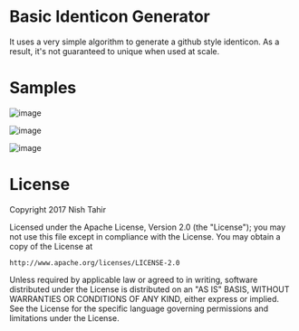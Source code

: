 # Basic Identicon Generator

It uses a very simple algorithm to generate a github style identicon.
As a result, it's not guaranteed to unique when used at scale.

# Samples

![image](https://user-images.githubusercontent.com/2018617/29999916-41242160-9027-11e7-91c3-2610f49bf3cc.png)

![image](https://user-images.githubusercontent.com/2018617/29999919-56873268-9027-11e7-933c-0878e0e42e8c.png)

![image](https://user-images.githubusercontent.com/2018617/29999920-644ae548-9027-11e7-8f22-69dd2e21f841.png)

# License
Copyright 2017 Nish Tahir

Licensed under the Apache License, Version 2.0 (the "License");
you may not use this file except in compliance with the License.
You may obtain a copy of the License at

    http://www.apache.org/licenses/LICENSE-2.0

Unless required by applicable law or agreed to in writing, software
distributed under the License is distributed on an "AS IS" BASIS,
WITHOUT WARRANTIES OR CONDITIONS OF ANY KIND, either express or implied.
See the License for the specific language governing permissions and
limitations under the License.